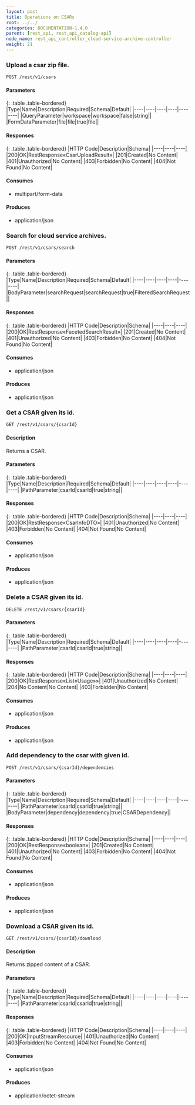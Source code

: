 ```yaml
---
layout: post
title: Operations on CSARs
root: ../../
categories: DOCUMENTATION-1.4.0
parent: [rest_api, rest_api_catalog-api]
node_name: rest_api_controller_cloud-service-archive-controller
weight: 21
---
```


### Upload a csar zip file.
```
POST /rest/v1/csars
```

#### Parameters

{: .table .table-bordered}
|Type|Name|Description|Required|Schema|Default|
|----|----|----|----|----|----|
|QueryParameter|workspace|workspace|false|string||
|FormDataParameter|file|file|true|file||


#### Responses

{: .table .table-bordered}
|HTTP Code|Description|Schema|
|----|----|----|
|200|OK|RestResponse«CsarUploadResult»|
|201|Created|No Content|
|401|Unauthorized|No Content|
|403|Forbidden|No Content|
|404|Not Found|No Content|


#### Consumes

* multipart/form-data

#### Produces

* application/json

### Search for cloud service archives.
```
POST /rest/v1/csars/search
```

#### Parameters

{: .table .table-bordered}
|Type|Name|Description|Required|Schema|Default|
|----|----|----|----|----|----|
|BodyParameter|searchRequest|searchRequest|true|FilteredSearchRequest||


#### Responses

{: .table .table-bordered}
|HTTP Code|Description|Schema|
|----|----|----|
|200|OK|RestResponse«FacetedSearchResult»|
|201|Created|No Content|
|401|Unauthorized|No Content|
|403|Forbidden|No Content|
|404|Not Found|No Content|


#### Consumes

* application/json

#### Produces

* application/json

### Get a CSAR given its id.
```
GET /rest/v1/csars/{csarId}
```

#### Description

Returns a CSAR.

#### Parameters

{: .table .table-bordered}
|Type|Name|Description|Required|Schema|Default|
|----|----|----|----|----|----|
|PathParameter|csarId|csarId|true|string||


#### Responses

{: .table .table-bordered}
|HTTP Code|Description|Schema|
|----|----|----|
|200|OK|RestResponse«CsarInfoDTO»|
|401|Unauthorized|No Content|
|403|Forbidden|No Content|
|404|Not Found|No Content|


#### Consumes

* application/json

#### Produces

* application/json

### Delete a CSAR given its id.
```
DELETE /rest/v1/csars/{csarId}
```

#### Parameters

{: .table .table-bordered}
|Type|Name|Description|Required|Schema|Default|
|----|----|----|----|----|----|
|PathParameter|csarId|csarId|true|string||


#### Responses

{: .table .table-bordered}
|HTTP Code|Description|Schema|
|----|----|----|
|200|OK|RestResponse«List«Usage»»|
|401|Unauthorized|No Content|
|204|No Content|No Content|
|403|Forbidden|No Content|


#### Consumes

* application/json

#### Produces

* application/json

### Add dependency to the csar with given id.
```
POST /rest/v1/csars/{csarId}/dependencies
```

#### Parameters

{: .table .table-bordered}
|Type|Name|Description|Required|Schema|Default|
|----|----|----|----|----|----|
|PathParameter|csarId|csarId|true|string||
|BodyParameter|dependency|dependency|true|CSARDependency||


#### Responses

{: .table .table-bordered}
|HTTP Code|Description|Schema|
|----|----|----|
|200|OK|RestResponse«boolean»|
|201|Created|No Content|
|401|Unauthorized|No Content|
|403|Forbidden|No Content|
|404|Not Found|No Content|


#### Consumes

* application/json

#### Produces

* application/json

### Download a CSAR given its id.
```
GET /rest/v1/csars/{csarId}/download
```

#### Description

Returns zipped content of a CSAR.

#### Parameters

{: .table .table-bordered}
|Type|Name|Description|Required|Schema|Default|
|----|----|----|----|----|----|
|PathParameter|csarId|csarId|true|string||


#### Responses

{: .table .table-bordered}
|HTTP Code|Description|Schema|
|----|----|----|
|200|OK|InputStreamResource|
|401|Unauthorized|No Content|
|403|Forbidden|No Content|
|404|Not Found|No Content|


#### Consumes

* application/json

#### Produces

* application/octet-stream

